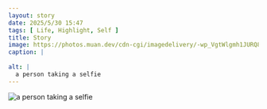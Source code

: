 ```yaml
---
layout: story
date: 2025/5/30 15:47
tags: [ Life, Highlight, Self ]
title: Story
image: https://photos.muan.dev/cdn-cgi/imagedelivery/-wp_VgtWlgmh1JURQ8t1mg/b2228ed1-f22a-4742-5931-e694c5f2a000/public
caption: |
  
alt: |
  a person taking a selfie
---
```



![a person taking a selfie](https://photos.muan.dev/cdn-cgi/imagedelivery/-wp_VgtWlgmh1JURQ8t1mg/b2228ed1-f22a-4742-5931-e694c5f2a000/public)


